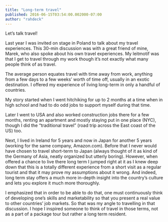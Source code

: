 ```yaml
---
title: "Long-term travel"
published: 2016-06-15T03:54:00.002000-07:00
author: "rahdeck"
---
```

Let’s talk travel!

Last year I was invited on stage in Poland to talk about my travel experiences. This 30-min discussion was with a great friend of mine, Marek, who also spoke about his own travel experiences. My leitmotif was that I get to travel through my work though it’s not exactly what many people think of as travel.

The average person equates travel with time away from work, anything from a few days to a few weeks’ worth of time off, usually in an exotic destination. I offered my experience of living long-term in only a handful of countries.

My story started when I went hitchiking for up to 2 months at a time when in high school and had to do odd jobs to support myself during that time.

Later I went to USA and also worked construction jobs there for a few months, renting an apartment and mostly staying put in one place (NYC), though I did the “traditional travel” (road trip across the East coast of the US) too.

Next, I lived in Ireland for 5 years and now in Japan for another 5 years (working for the same company, Amazon.com). Before that I never would have chosen to travel short-term to Japan (always thought of it as kind of the Germany of Asia, neatly organized but utterly boring). However, when offered a chance to live there long term I jumped right at it as I knew deep down that this is a totally different experience from a short visit as a regular tourist and that it may prove my assumptions about it wrong. And indeed, long term stay offers a much more in-depth insight into the country’s culture and lets you explore it much more thoroughly.

I emphasized that in order to be able to do that, one must continuously think of developing one’s skills and marketability so that you present a real value to other countries’ job markets. So that was my angle to travelling in that discussion. I hope I inspired someone to think of travel in those terms, not as a part of a package tour but rather a long term resident.